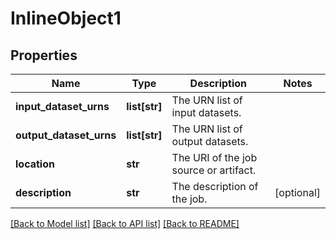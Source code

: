 # InlineObject1

## Properties
Name | Type | Description | Notes
------------ | ------------- | ------------- | -------------
**input_dataset_urns** | **list[str]** | The URN list of input datasets. | 
**output_dataset_urns** | **list[str]** | The URN list of output datasets. | 
**location** | **str** | The URI of the job source or artifact. | 
**description** | **str** | The description of the job. | [optional] 

[[Back to Model list]](../README.md#documentation-for-models) [[Back to API list]](../README.md#documentation-for-api-endpoints) [[Back to README]](../README.md)


